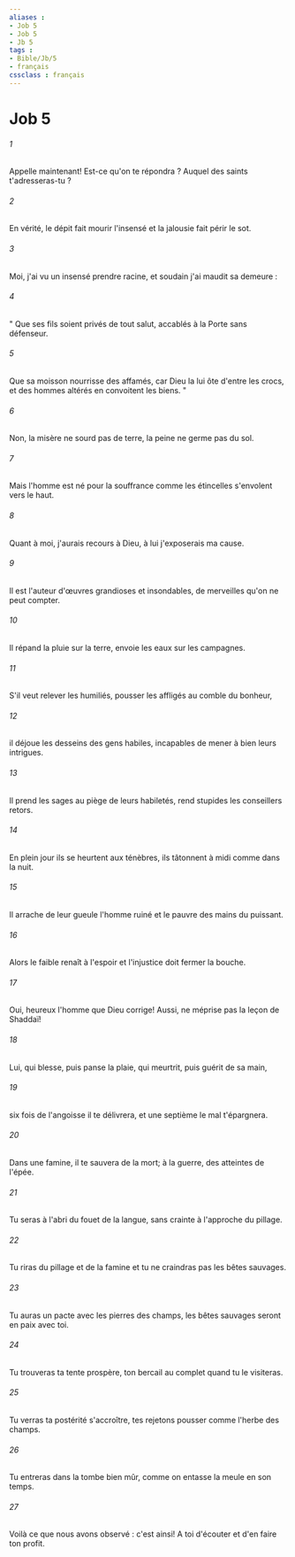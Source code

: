 ```yaml
---
aliases : 
- Job 5
- Job 5
- Jb 5
tags : 
- Bible/Jb/5
- français
cssclass : français
---
```


# Job 5

###### 1
Appelle maintenant! Est-ce qu'on te répondra ? Auquel des saints t'adresseras-tu ? 
###### 2
En vérité, le dépit fait mourir l'insensé et la jalousie fait périr le sot. 
###### 3
Moi, j'ai vu un insensé prendre racine, et soudain j'ai maudit sa demeure : 
###### 4
" Que ses fils soient privés de tout salut, accablés à la Porte sans défenseur. 
###### 5
Que sa moisson nourrisse des affamés, car Dieu la lui ôte d'entre les crocs, et des hommes altérés en convoitent les biens. " 
###### 6
Non, la misère ne sourd pas de terre, la peine ne germe pas du sol. 
###### 7
Mais l'homme est né pour la souffrance comme les étincelles s'envolent vers le haut. 
###### 8
Quant à moi, j'aurais recours à Dieu, à lui j'exposerais ma cause. 
###### 9
Il est l'auteur d'œuvres grandioses et insondables, de merveilles qu'on ne peut compter. 
###### 10
Il répand la pluie sur la terre, envoie les eaux sur les campagnes. 
###### 11
S'il veut relever les humiliés, pousser les affligés au comble du bonheur, 
###### 12
il déjoue les desseins des gens habiles, incapables de mener à bien leurs intrigues. 
###### 13
Il prend les sages au piège de leurs habiletés, rend stupides les conseillers retors. 
###### 14
En plein jour ils se heurtent aux ténèbres, ils tâtonnent à midi comme dans la nuit. 
###### 15
Il arrache de leur gueule l'homme ruiné et le pauvre des mains du puissant. 
###### 16
Alors le faible renaît à l'espoir et l'injustice doit fermer la bouche. 
###### 17
Oui, heureux l'homme que Dieu corrige! Aussi, ne méprise pas la leçon de Shaddaï! 
###### 18
Lui, qui blesse, puis panse la plaie, qui meurtrit, puis guérit de sa main, 
###### 19
six fois de l'angoisse il te délivrera, et une septième le mal t'épargnera. 
###### 20
Dans une famine, il te sauvera de la mort; à la guerre, des atteintes de l'épée. 
###### 21
Tu seras à l'abri du fouet de la langue, sans crainte à l'approche du pillage. 
###### 22
Tu riras du pillage et de la famine et tu ne craindras pas les bêtes sauvages. 
###### 23
Tu auras un pacte avec les pierres des champs, les bêtes sauvages seront en paix avec toi. 
###### 24
Tu trouveras ta tente prospère, ton bercail au complet quand tu le visiteras. 
###### 25
Tu verras ta postérité s'accroître, tes rejetons pousser comme l'herbe des champs. 
###### 26
Tu entreras dans la tombe bien mûr, comme on entasse la meule en son temps. 
###### 27
Voilà ce que nous avons observé : c'est ainsi! A toi d'écouter et d'en faire ton profit. 
